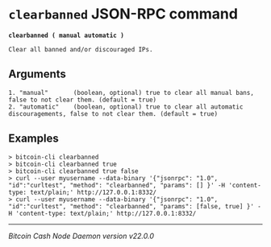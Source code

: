 `clearbanned` JSON-RPC command
==============================

**`clearbanned ( manual automatic )`**

```
Clear all banned and/or discouraged IPs.
```

Arguments
---------

```
1. "manual"       (boolean, optional) true to clear all manual bans, false to not clear them. (default = true)
2. "automatic"    (boolean, optional) true to clear all automatic discouragements, false to not clear them. (default = true)
```

Examples
--------

```
> bitcoin-cli clearbanned
> bitcoin-cli clearbanned true
> bitcoin-cli clearbanned true false
> curl --user myusername --data-binary '{"jsonrpc": "1.0", "id":"curltest", "method": "clearbanned", "params": [] }' -H 'content-type: text/plain;' http://127.0.0.1:8332/
> curl --user myusername --data-binary '{"jsonrpc": "1.0", "id":"curltest", "method": "clearbanned", "params": [false, true] }' -H 'content-type: text/plain;' http://127.0.0.1:8332/
```

***

*Bitcoin Cash Node Daemon version v22.0.0*

